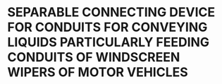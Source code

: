 # SEPARABLE CONNECTING DEVICE FOR CONDUITS FOR CONVEYING LIQUIDS PARTICULARLY FEEDING CONDUITS OF WINDSCREEN WIPERS OF MOTOR VEHICLES